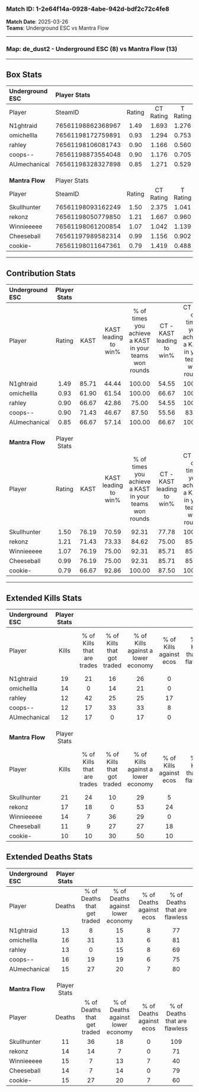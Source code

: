 ### Match ID: 1-2e64f14a-0928-4abe-942d-bdf2c72c4fe8  
**Match Date**: 2025-03-26  
**Teams**: Underground ESC vs Mantra Flow  

---  

### **Map**: de_dust2 - Underground ESC (8) vs Mantra Flow (13)  
---  

## Box Stats  

| **Underground ESC** | Player Stats      |        |           |          |       |       |       |         |        |      |     |
| :- | :- | :-: | :-: | :-: | :-: | :-: | :-: | :-: | :-: | :-: | :-: |
| Player              | SteamID           | Rating | CT Rating | T Rating | KAST  |  ADR  | Kills | Assists | Deaths | K/D  | HS% |
| N1ghtraid           | 76561198862368967 |  1.49  |   1.693   |  1.276   | 85.71 | 100.2 |  19   |    6    |   13   | 1.46 | 21  |
| omichellla          | 76561198172759891 |  0.93  |   1.294   |  0.753   | 61.90 | 72.6  |  14   |    4    |   16   | 0.88 | 71  |
| rahley              | 76561198106081743 |  0.90  |   1.166   |  0.560   | 66.67 | 57.2  |  12   |    2    |   13   | 0.92 | 50  |
| coops--             | 76561198873554048 |  0.90  |   1.176   |  0.705   | 71.43 | 64.9  |  12   |    4    |   16   | 0.75 | 50  |
| AUmechanical        | 76561198328327898 |  0.85  |   1.271   |  0.529   | 66.67 | 56.4  |  12   |    2    |   15   | 0.80 | 50  |
|                     |                   |        |           |          |       |       |       |         |        |      |     |
|                     |                   |        |           |          |       |       |       |         |        |      |     |
|                     |                   |        |           |          |       |       |       |         |        |      |     |
| **Mantra Flow**     | Player Stats      |        |           |          |       |       |       |         |        |      |     |
| Player              | SteamID           | Rating | CT Rating | T Rating | KAST  |  ADR  | Kills | Assists | Deaths | K/D  | HS% |
| Skullhunter         | 76561198093162249 |  1.50  |   2.375   |  1.041   | 76.19 | 90.1  |  21   |    2    |   11   | 1.91 | 33  |
| rekonz              | 76561198050779850 |  1.21  |   1.667   |  0.960   | 71.43 | 82.9  |  17   |    4    |   14   | 1.21 | 70  |
| Winnieeeee          | 76561198061200854 |  1.07  |   1.042   |  1.139   | 76.19 | 71.5  |  14   |    5    |   15   | 0.93 | 42  |
| Cheeseball          | 76561197989582314 |  0.99  |   1.156   |  0.902   | 76.19 | 68.1  |  11   |   11    |   14   | 0.79 | 45  |
| cookie-             | 76561198011647361 |  0.79  |   1.419   |  0.488   | 66.67 | 58.6  |  10   |    4    |   15   | 0.67 | 30  |
---  

## Contribution Stats  

| **Underground ESC** | Player Stats |       |                      |                                                        |                           |                                                             |                          |                                                            |
| :- | :-: | :-: | :-: | :-: | :-: | :-: | :-: | :-: |
| Player              |    Rating    | KAST  | KAST leading to win% | % of times you achieve a KAST in your teams won rounds | CT - KAST leading to win% | CT - % of times you achieve a KAST in your teams won rounds | T - KAST leading to win% | T - % of times you achieve a KAST in your teams won rounds |
| N1ghtraid           |     1.49     | 85.71 |        44.44         |                         100.00                         |           54.55           |                           100.00                            |          28.57           |                           100.00                           |
| omichellla          |     0.93     | 61.90 |        61.54         |                         100.00                         |           66.67           |                           100.00                            |          50.00           |                           100.00                           |
| rahley              |     0.90     | 66.67 |        42.86         |                         75.00                          |           54.55           |                           100.00                            |           0.00           |                            0.00                            |
| coops--             |     0.90     | 71.43 |        46.67         |                         87.50                          |           55.56           |                            83.33                            |          33.33           |                           100.00                           |
| AUmechanical        |     0.85     | 66.67 |        57.14         |                         100.00                         |           66.67           |                           100.00                            |          40.00           |                           100.00                           |
|                     |              |       |                      |                                                        |                           |                                                             |                          |                                                            |
|                     |              |       |                      |                                                        |                           |                                                             |                          |                                                            |
|                     |              |       |                      |                                                        |                           |                                                             |                          |                                                            |
| **Mantra Flow**     | Player Stats |       |                      |                                                        |                           |                                                             |                          |                                                            |
| Player              |    Rating    | KAST  | KAST leading to win% | % of times you achieve a KAST in your teams won rounds | CT - KAST leading to win% | CT - % of times you achieve a KAST in your teams won rounds | T - KAST leading to win% | T - % of times you achieve a KAST in your teams won rounds |
| Skullhunter         |     1.50     | 76.19 |        70.59         |                         92.31                          |           77.78           |                           100.00                            |          62.50           |                           83.33                            |
| rekonz              |     1.21     | 71.43 |        73.33         |                         84.62                          |           75.00           |                            85.71                            |          71.43           |                           83.33                            |
| Winnieeeee          |     1.07     | 76.19 |        75.00         |                         92.31                          |           85.71           |                            85.71                            |          66.67           |                           100.00                           |
| Cheeseball          |     0.99     | 76.19 |        75.00         |                         92.31                          |           85.71           |                            85.71                            |          66.67           |                           100.00                           |
| cookie-             |     0.79     | 66.67 |        92.86         |                         100.00                         |           87.50           |                           100.00                            |          100.00          |                           100.00                           |
---  

## Extended Kills Stats  

| **Underground ESC** | Player Stats |                            |                            |                                    |                         |                              |                                 |                                       |                    |           |
| :- | :-: | :-: | :-: | :-: | :-: | :-: | :-: | :-: | :-: | :-: |
| Player              |    Kills     | % of Kills that are trades | % of Kills that got traded | % of Kills against a lower economy | % of Kills against ecos | % of Kills that are flawless | % of Kills that are close duels | % of Kills that are assisted by flash | Pistol Round Kills | AWP Kills |
| N1ghtraid           |      19      |             21             |             16             |                 26                 |            0            |              79              |                0                |                   0                   |         10         |     1     |
| omichellla          |      14      |             0              |             14             |                 21                 |            0            |              71              |               14                |                   0                   |         0          |     1     |
| rahley              |      12      |             42             |             25             |                 25                 |           17            |              75              |                0                |                   0                   |         0          |     5     |
| coops--             |      12      |             17             |             33             |                 33                 |            8            |              58              |                8                |                   8                   |         0          |     1     |
| AUmechanical        |      12      |             17             |             0              |                 17                 |            0            |              50              |                0                |                   0                   |         0          |     1     |
|                     |              |                            |                            |                                    |                         |                              |                                 |                                       |                    |           |
|                     |              |                            |                            |                                    |                         |                              |                                 |                                       |                    |           |
|                     |              |                            |                            |                                    |                         |                              |                                 |                                       |                    |           |
| **Mantra Flow**     | Player Stats |                            |                            |                                    |                         |                              |                                 |                                       |                    |           |
| Player              |    Kills     | % of Kills that are trades | % of Kills that got traded | % of Kills against a lower economy | % of Kills against ecos | % of Kills that are flawless | % of Kills that are close duels | % of Kills that are assisted by flash | Pistol Round Kills | AWP Kills |
| Skullhunter         |      21      |             24             |             10             |                 29                 |            5            |              71              |                5                |                  10                   |         0          |     2     |
| rekonz              |      17      |             18             |             0              |                 53                 |           24            |              76              |                6                |                   6                   |         0          |     3     |
| Winnieeeee          |      14      |             7              |             36             |                 29                 |            0            |              93              |                0                |                   7                   |         0          |     1     |
| Cheeseball          |      11      |             9              |             27             |                 27                 |           18            |              73              |                0                |                   0                   |         0          |     2     |
| cookie-             |      10      |             10             |             30             |                 50                 |           10            |              70              |               10                |                   0                   |         6          |     0     |
## Extended Deaths Stats  

| **Underground ESC** | Player Stats |                             |                                   |                          |                               |                            |                           |               |
| :- | :-: | :-: | :-: | :-: | :-: | :-: | :-: | :-: |
| Player              |    Deaths    | % of Deaths that get traded | % of Deaths against lower economy | % of Deaths against ecos | % of Deaths that are flawless | % of Deaths that are close | % of Deaths while blinded | Deaths to AWP |
| N1ghtraid           |      13      |              8              |                15                 |            8             |              77               |             0              |             0             |       0       |
| omichellla          |      16      |             31              |                13                 |            6             |              81               |             6              |             0             |       3       |
| rahley              |      13      |              0              |                15                 |            8             |              69               |             8              |            15             |       1       |
| coops--             |      16      |             19              |                19                 |            6             |              75               |             6              |            13             |       2       |
| AUmechanical        |      15      |             27              |                20                 |            7             |              80               |             0              |             0             |       0       |
|                     |              |                             |                                   |                          |                               |                            |                           |               |
|                     |              |                             |                                   |                          |                               |                            |                           |               |
|                     |              |                             |                                   |                          |                               |                            |                           |               |
| **Mantra Flow**     | Player Stats |                             |                                   |                          |                               |                            |                           |               |
| Player              |    Deaths    | % of Deaths that get traded | % of Deaths against lower economy | % of Deaths against ecos | % of Deaths that are flawless | % of Deaths that are close | % of Deaths while blinded | Deaths to AWP |
| Skullhunter         |      11      |             36              |                18                 |            0             |              109              |             0              |             0             |       3       |
| rekonz              |      14      |             14              |                 7                 |            0             |              71               |             7              |             7             |       3       |
| Winnieeeee          |      15      |              7              |                13                 |            7             |              40               |             7              |             0             |       0       |
| Cheeseball          |      14      |              7              |                14                 |            0             |              79               |             0              |             0             |       3       |
| cookie-             |      15      |             27              |                20                 |            7             |              60               |             7              |             0             |       1       |

